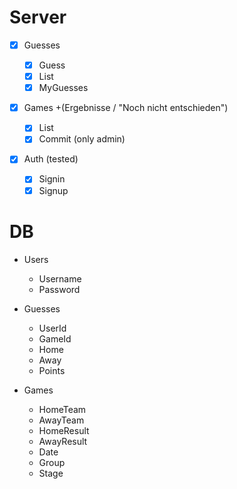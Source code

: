 # Server

- [x] Guesses

  - [x] Guess
  - [x] List
  - [x] MyGuesses

- [x] Games +(Ergebnisse / "Noch nicht entschieden")

  - [x] List
  - [x] Commit (only admin)

- [x] Auth (tested)
  - [x] Signin
  - [x] Signup

# DB

- Users

  - Username
  - Password

- Guesses

  - UserId
  - GameId
  - Home
  - Away
  - Points

- Games

  - HomeTeam
  - AwayTeam
  - HomeResult
  - AwayResult
  - Date
  - Group
  - Stage
